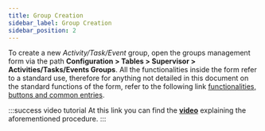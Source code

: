 ```yaml
---
title: Group Creation
sidebar_label: Group Creation
sidebar_position: 2
---
```


To create a new *Activity/Task/Event* group, open the groups management form via the path **Configuration > Tables > Supervisor > Activities/Tasks/Events Groups**.
All the functionalities inside the form refer to a standard use, therefore for anything not detailed in this document on the standard functions of the form, refer to the following link [functionalities, buttons and common entries](/docs/guide/common).

:::success video tutorial
At this link you can find the **[video](https://youtu.be/0uN-0p1vQXw)** explaining the aforementioned procedure.
:::